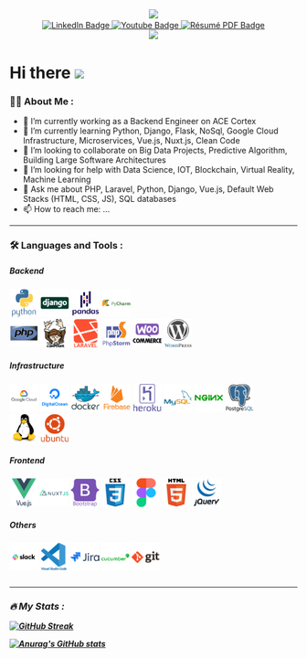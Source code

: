 <div id="header" align="center">
  <img src="https://sergiaoprogramador.github.io/assets/img/Sergio%20Ramos.png" width="100"/>
  <div id="badges">
    <a href="https://www.linkedin.com/in/sergiobarbosaramos/" target="_blank">
      <img src="https://img.shields.io/badge/LinkedIn-blue?style=for-the-badge&logo=linkedin&logoColor=white" alt="LinkedIn Badge"/>
    </a>
    <a href="https://www.youtube.com/channel/UCEFpkUnGBpMKMKJGv2UOOow" target="_blank">
      <img src="https://img.shields.io/badge/YouTube-red?style=for-the-badge&logo=youtube&logoColor=white" alt="Youtube Badge"/>
    </a>
    <a href="https://drive.google.com/file/d/1c3DuXJw_2y1FCkLE-21NGxHz6rAELblE/view?usp=sharing" target="_blank">
      <img src="https://img.shields.io/badge/R%C3%A9sum%C3%A9-informational?style=for-the-badge&logo=DocuSign&logoColor=white" alt="Résumé PDF Badge"/>
    </a>
    <br/>
    <img src="https://komarev.com/ghpvc/?username=sergiaoprogramador&label=PROFILE+VIEWS"/>
  </div>
</div>
<h1> Hi there <img src="https://media.giphy.com/media/hvRJCLFzcasrR4ia7z/giphy.gif" width="30px"/> </h1> 

### :man_technologist: About Me :

- 🔭 I’m currently working as a Backend Engineer on ACE Cortex
- 🌱 I’m currently learning Python, Django, Flask, NoSql, Google Cloud Infrastructure, Microservices, Vue.js, Nuxt.js, Clean Code
- 👯 I’m looking to collaborate on Big Data Projects, Predictive Algorithm, Building Large Software Architectures
- 🤔 I’m looking for help with Data Science, IOT, Blockchain, Virtual Reality, Machine Learning
- 💬 Ask me about PHP, Laravel, Python, Django, Vue.js, Default Web Stacks (HTML, CSS, JS), SQL databases
- 📫 How to reach me: ...

---

### :hammer_and_wrench: Languages and Tools :

<div>
  <h5> Backend </h5>
  <img src="https://github.com/devicons/devicon/blob/master/icons/python/python-original-wordmark.svg" width="50"/> 
  <img src="https://github.com/devicons/devicon/blob/master/icons/django/django-original.svg" width="50"/> 
  <img src="https://github.com/devicons/devicon/blob/master/icons/pandas/pandas-original-wordmark.svg" width="50"/> 
  <img src="https://github.com/devicons/devicon/blob/master/icons/pycharm/pycharm-original-wordmark.svg" width="50"/> 
  <br/>
  <img src="https://github.com/devicons/devicon/blob/master/icons/php/php-original.svg" width="50"/> 
  <img src="https://github.com/devicons/devicon/blob/master/icons/composer/composer-original.svg" width="50"/> 
  <img src="https://github.com/devicons/devicon/blob/master/icons/laravel/laravel-plain-wordmark.svg" width="50"/> 
  <img src="https://github.com/devicons/devicon/blob/master/icons/phpstorm/phpstorm-original-wordmark.svg" width="50"/> 
  <img src="https://github.com/devicons/devicon/blob/master/icons/woocommerce/woocommerce-original-wordmark.svg" width="50"/>
  <img src="https://github.com/devicons/devicon/blob/master/icons/wordpress/wordpress-original.svg" width="50"/>
<div/>
<div>
  <h5> Infrastructure </h5>
  <img src="https://github.com/devicons/devicon/blob/master/icons/googlecloud/googlecloud-original-wordmark.svg" width="50"/> 
  <img src="https://github.com/devicons/devicon/blob/master/icons/digitalocean/digitalocean-original-wordmark.svg" width="50"/>
  <img src="https://github.com/devicons/devicon/blob/master/icons/docker/docker-original-wordmark.svg" width="50"/>
  <img src="https://github.com/devicons/devicon/blob/master/icons/firebase/firebase-plain-wordmark.svg" width="50"/>
  <img src="https://github.com/devicons/devicon/blob/master/icons/heroku/heroku-original-wordmark.svg" width="50"/>
  <img src="https://github.com/devicons/devicon/blob/master/icons/mysql/mysql-original-wordmark.svg" width="50"/>
  <img src="https://github.com/devicons/devicon/blob/master/icons/nginx/nginx-original.svg" width="50"/>
  <img src="https://github.com/devicons/devicon/blob/master/icons/postgresql/postgresql-original-wordmark.svg" width="50"/>
  <br/>
  <img src="https://github.com/devicons/devicon/blob/master/icons/linux/linux-original.svg" width="50"/>
  <img src="https://github.com/devicons/devicon/blob/master/icons/ubuntu/ubuntu-plain-wordmark.svg" width="50"/> 
<div/>
<div>
  <h5> Frontend <h5/>
  <img src="https://github.com/devicons/devicon/blob/master/icons/vuejs/vuejs-original-wordmark.svg" width="50"/> 
  <img src="https://github.com/devicons/devicon/blob/master/icons/nuxtjs/nuxtjs-original-wordmark.svg" width="50"/> 
  <img src="https://github.com/devicons/devicon/blob/master/icons/bootstrap/bootstrap-plain-wordmark.svg" width="50"/> 
  <img src="https://github.com/devicons/devicon/blob/master/icons/css3/css3-original-wordmark.svg" width="50"/> 
  <img src="https://github.com/devicons/devicon/blob/master/icons/figma/figma-original.svg" width="50"/> 
  <img src="https://github.com/devicons/devicon/blob/master/icons/html5/html5-original-wordmark.svg" width="50"/> 
  <img src="https://github.com/devicons/devicon/blob/master/icons/jquery/jquery-original-wordmark.svg" width="50"/>
<div/>
<div>
  <h5> Others <h5/>
  <img src="https://github.com/devicons/devicon/blob/master/icons/slack/slack-original-wordmark.svg" width="50"/> 
  <img src="https://github.com/devicons/devicon/blob/master/icons/vscode/vscode-original-wordmark.svg" width="50"/> 
  <img src="https://github.com/devicons/devicon/blob/master/icons/jira/jira-original-wordmark.svg" width="50"/>
  <img src="https://github.com/devicons/devicon/blob/master/icons/cucumber/cucumber-plain-wordmark.svg" width="50"/>
  <img src="https://github.com/devicons/devicon/blob/master/icons/git/git-original-wordmark.svg" width="50"/>
</div>

---

### :fire: My Stats :

[![GitHub Streak](http://github-readme-streak-stats.herokuapp.com?user=sergiaoprogramador&theme=github-dark&hide_border=true&date_format=j%20M%5B%20Y%5D)](https://git.io/streak-stats)
  
[![Anurag's GitHub stats](https://github-readme-stats.vercel.app/api?username=sergiaoprogramador&count_private=true&show_icons=true&theme=github-dark)](https://github.com/anuraghazra/github-readme-stats)
  
